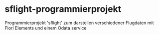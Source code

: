 # sflight-programmierprojekt
Programmierprojekt 'sflight' zum darstellen verschiedener Flugdaten mit Fiori Elements und einem Odata service
